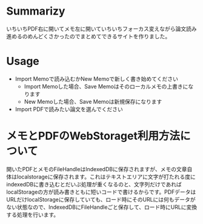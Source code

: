 # Summarizy
いちいちPDF右に開いてメモ左に開いていちいちフォーカス変えながら論文読み進めるのめんどくさかったのでまとめてできるサイトを作りました。

# Usage
- Import Memoで読み込むかNew Memoで新しく書き始めてください
  - Import Memoした場合、Save Memoはそのローカルメモの上書きになります
  - New Memoした場合、Save Memoは新規保存になります
- Import PDFで読みたい論文を選んでください

# メモとPDFのWebStoraget利用方法について
開いたPDFとメモのFileHandleはIndexedDBに保存されますが、メモの文章自体はlocalstorageに保存されます。これはテキストエリアに文字が打たれる度にindexedDBに書き込むとだいぶ処理が重くなるのと、文字列だけであればlocalStorageの方が読み書きともに短いコードで書けるからです。PDFデータはURLだけlocalStorageに保存していても、ロード時にそのURLには何もデータがない状態なので、IndexedDBにFileHandleごと保存して、ロード時にURLに変換する処理を行います。

